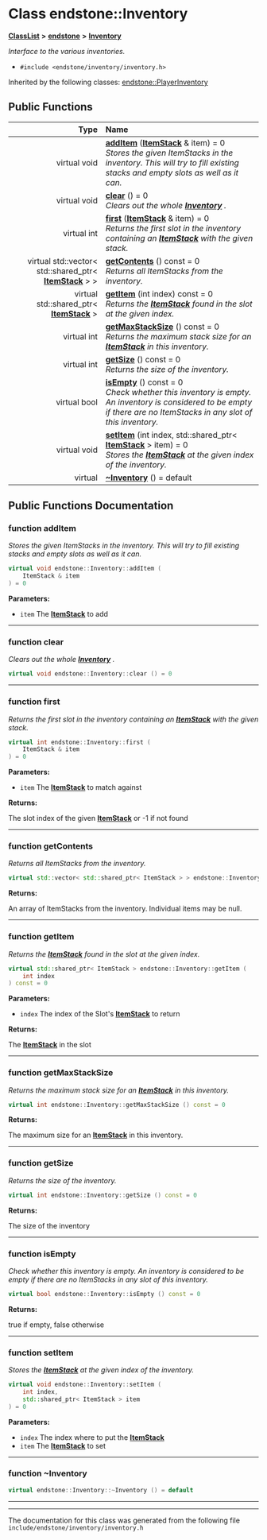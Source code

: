 

# Class endstone::Inventory



[**ClassList**](annotated.md) **>** [**endstone**](namespaceendstone.md) **>** [**Inventory**](classendstone_1_1Inventory.md)



_Interface to the various inventories._ 

* `#include <endstone/inventory/inventory.h>`





Inherited by the following classes: [endstone::PlayerInventory](classendstone_1_1PlayerInventory.md)
































## Public Functions

| Type | Name |
| ---: | :--- |
| virtual void | [**addItem**](#function-additem) ([**ItemStack**](classendstone_1_1ItemStack.md) & item) = 0<br>_Stores the given ItemStacks in the inventory. This will try to fill existing stacks and empty slots as well as it can._  |
| virtual void | [**clear**](#function-clear) () = 0<br>_Clears out the whole_ [_**Inventory**_](classendstone_1_1Inventory.md) _._ |
| virtual int | [**first**](#function-first) ([**ItemStack**](classendstone_1_1ItemStack.md) & item) = 0<br>_Returns the first slot in the inventory containing an_ [_**ItemStack**_](classendstone_1_1ItemStack.md) _with the given stack._ |
| virtual std::vector&lt; std::shared\_ptr&lt; [**ItemStack**](classendstone_1_1ItemStack.md) &gt; &gt; | [**getContents**](#function-getcontents) () const = 0<br>_Returns all ItemStacks from the inventory._  |
| virtual std::shared\_ptr&lt; [**ItemStack**](classendstone_1_1ItemStack.md) &gt; | [**getItem**](#function-getitem) (int index) const = 0<br>_Returns the_ [_**ItemStack**_](classendstone_1_1ItemStack.md) _found in the slot at the given index._ |
| virtual int | [**getMaxStackSize**](#function-getmaxstacksize) () const = 0<br>_Returns the maximum stack size for an_ [_**ItemStack**_](classendstone_1_1ItemStack.md) _in this inventory._ |
| virtual int | [**getSize**](#function-getsize) () const = 0<br>_Returns the size of the inventory._  |
| virtual bool | [**isEmpty**](#function-isempty) () const = 0<br>_Check whether this inventory is empty. An inventory is considered to be empty if there are no ItemStacks in any slot of this inventory._  |
| virtual void | [**setItem**](#function-setitem) (int index, std::shared\_ptr&lt; [**ItemStack**](classendstone_1_1ItemStack.md) &gt; item) = 0<br>_Stores the_ [_**ItemStack**_](classendstone_1_1ItemStack.md) _at the given index of the inventory._ |
| virtual  | [**~Inventory**](#function-inventory) () = default<br> |




























## Public Functions Documentation




### function addItem 

_Stores the given ItemStacks in the inventory. This will try to fill existing stacks and empty slots as well as it can._ 
```C++
virtual void endstone::Inventory::addItem (
    ItemStack & item
) = 0
```





**Parameters:**


* `item` The [**ItemStack**](classendstone_1_1ItemStack.md) to add 




        

<hr>



### function clear 

_Clears out the whole_ [_**Inventory**_](classendstone_1_1Inventory.md) _._
```C++
virtual void endstone::Inventory::clear () = 0
```




<hr>



### function first 

_Returns the first slot in the inventory containing an_ [_**ItemStack**_](classendstone_1_1ItemStack.md) _with the given stack._
```C++
virtual int endstone::Inventory::first (
    ItemStack & item
) = 0
```





**Parameters:**


* `item` The [**ItemStack**](classendstone_1_1ItemStack.md) to match against 



**Returns:**

The slot index of the given [**ItemStack**](classendstone_1_1ItemStack.md) or -1 if not found 





        

<hr>



### function getContents 

_Returns all ItemStacks from the inventory._ 
```C++
virtual std::vector< std::shared_ptr< ItemStack > > endstone::Inventory::getContents () const = 0
```





**Returns:**

An array of ItemStacks from the inventory. Individual items may be null. 





        

<hr>



### function getItem 

_Returns the_ [_**ItemStack**_](classendstone_1_1ItemStack.md) _found in the slot at the given index._
```C++
virtual std::shared_ptr< ItemStack > endstone::Inventory::getItem (
    int index
) const = 0
```





**Parameters:**


* `index` The index of the Slot's [**ItemStack**](classendstone_1_1ItemStack.md) to return 



**Returns:**

The [**ItemStack**](classendstone_1_1ItemStack.md) in the slot 





        

<hr>



### function getMaxStackSize 

_Returns the maximum stack size for an_ [_**ItemStack**_](classendstone_1_1ItemStack.md) _in this inventory._
```C++
virtual int endstone::Inventory::getMaxStackSize () const = 0
```





**Returns:**

The maximum size for an [**ItemStack**](classendstone_1_1ItemStack.md) in this inventory. 





        

<hr>



### function getSize 

_Returns the size of the inventory._ 
```C++
virtual int endstone::Inventory::getSize () const = 0
```





**Returns:**

The size of the inventory 





        

<hr>



### function isEmpty 

_Check whether this inventory is empty. An inventory is considered to be empty if there are no ItemStacks in any slot of this inventory._ 
```C++
virtual bool endstone::Inventory::isEmpty () const = 0
```





**Returns:**

true if empty, false otherwise 





        

<hr>



### function setItem 

_Stores the_ [_**ItemStack**_](classendstone_1_1ItemStack.md) _at the given index of the inventory._
```C++
virtual void endstone::Inventory::setItem (
    int index,
    std::shared_ptr< ItemStack > item
) = 0
```





**Parameters:**


* `index` The index where to put the [**ItemStack**](classendstone_1_1ItemStack.md) 
* `item` The [**ItemStack**](classendstone_1_1ItemStack.md) to set 




        

<hr>



### function ~Inventory 

```C++
virtual endstone::Inventory::~Inventory () = default
```




<hr>

------------------------------
The documentation for this class was generated from the following file `include/endstone/inventory/inventory.h`

